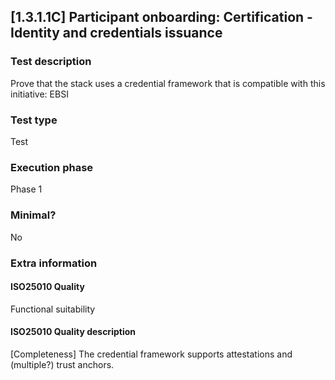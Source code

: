 
## [1.3.1.1C] Participant onboarding: Certification - Identity and credentials issuance
 
### Test description
Prove that the stack uses a credential framework that is compatible with this initiative: EBSI
 
### Test type
Test
 
### Execution phase
Phase 1
 
### Minimal?
No
 
### Extra information
#### ISO25010 Quality
Functional suitability
#### ISO25010 Quality description
[Completeness] The credential framework supports attestations and (multiple?) trust anchors.
    